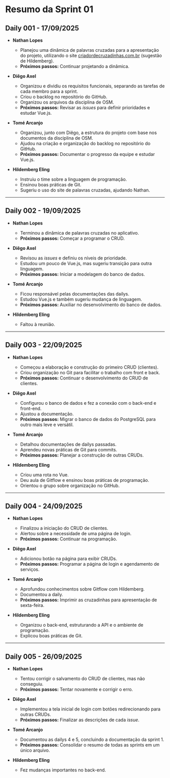 # Resumo da Sprint 01

## Daily 001 - 17/09/2025
- **Nathan Lopes**
  - Planejou uma dinâmica de palavras cruzadas para a apresentação do projeto, utilizando o site [criadordecruzadinhas.com.br](https://criadordecruzadinhas.com.br) (sugestão de Hildemberg).
  - **Próximos passos:** Continuar projetando a dinâmica.

- **Diêgo Axel**
  - Organizou e dividiu os requisitos funcionais, separando as tarefas de cada membro para a sprint.
  - Criou o backlog no repositório do GitHub.
  - Organizou os arquivos da disciplina de OSM.
  - **Próximos passos:** Revisar as *issues* para definir prioridades e estudar Vue.js.

- **Tomé Arcanjo**
  - Organizou, junto com Diêgo, a estrutura do projeto com base nos documentos da disciplina de OSM.
  - Ajudou na criação e organização do backlog no repositório do GitHub.
  - **Próximos passos:** Documentar o progresso da equipe e estudar Vue.js.

- **Hildemberg Eling**
  - Instruiu o time sobre a linguagem de programação.
  - Ensinou boas práticas de Git.
  - Sugeriu o uso do site de palavras cruzadas, ajudando Nathan.

---

## Daily 002 - 19/09/2025
- **Nathan Lopes**
  - Terminou a dinâmica de palavras cruzadas no aplicativo.
  - **Próximos passos:** Começar a programar o CRUD.

- **Diêgo Axel**
  - Revisou as *issues* e definiu os níveis de prioridade.
  - Estudou um pouco de Vue.js, mas sugeriu transição para outra linguagem.
  - **Próximos passos:** Iniciar a modelagem do banco de dados.

- **Tomé Arcanjo**
  - Ficou responsável pelas documentações das dailys.
  - Estudou Vue.js e também sugeriu mudança de linguagem.
  - **Próximos passos:** Auxiliar no desenvolvimento do banco de dados.

- **Hildemberg Eling**
  - Faltou à reunião.

---

## Daily 003 - 22/09/2025
- **Nathan Lopes**
  - Começou a elaboração e construção do primeiro CRUD (clientes).
  - Criou organização no Git para facilitar o trabalho com front e back.
  - **Próximos passos:** Continuar o desenvolvimento do CRUD de clientes.

- **Diêgo Axel**
  - Configurou o banco de dados e fez a conexão com o back-end e front-end.
  - Ajustou a documentação.
  - **Próximos passos:** Migrar o banco de dados do PostgreSQL para outro mais leve e versátil.

- **Tomé Arcanjo**
  - Detalhou documentações de dailys passadas.
  - Aprendeu novas práticas de Git para commits.
  - **Próximos passos:** Planejar a construção de outras CRUDs.

- **Hildemberg Eling**
  - Criou uma rota no Vue.
  - Deu aula de Gitflow e ensinou boas práticas de programação.
  - Orientou o grupo sobre organização no GitHub.

---

## Daily 004 - 24/09/2025
- **Nathan Lopes**
  - Finalizou a iniciação do CRUD de clientes.
  - Alertou sobre a necessidade de uma página de login.
  - **Próximos passos:** Continuar na programação.

- **Diêgo Axel**
  - Adicionou botão na página para exibir CRUDs.
  - **Próximos passos:** Programar a página de login e agendamento de serviços.

- **Tomé Arcanjo**
  - Aprofundou conhecimentos sobre Gitflow com Hildemberg.
  - Documentou a daily.
  - **Próximos passos:** Imprimir as cruzadinhas para apresentação de sexta-feira.

- **Hildemberg Eling**
  - Organizou o back-end, estruturando a API e o ambiente de programação.
  - Explicou boas práticas de Git.

---

## Daily 005 - 26/09/2025
- **Nathan Lopes**
  - Tentou corrigir o salvamento do CRUD de clientes, mas não conseguiu.
  - **Próximos passos:** Tentar novamente e corrigir o erro.

- **Diêgo Axel**
  - Implementou a tela inicial de login com botões redirecionando para outras CRUDs.
  - **Próximos passos:** Finalizar as descrições de cada *issue*.

- **Tomé Arcanjo**
  - Documentou as dailys 4 e 5, concluindo a documentação da sprint 1.
  - **Próximos passos:** Consolidar o resumo de todas as sprints em um único arquivo.

- **Hildemberg Eling**
  - Fez mudanças importantes no back-end.
